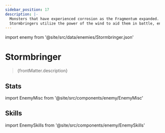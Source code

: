 ```yaml
---
sidebar_position: 17
description: |-
  Monsters that have experienced corrosion as the Fragmentum expanded. They now have a more nimble way of fighting after the source of their power mutated.
  Stormbringers utilize the power of the wind to aid them in battle, enabling them to fire arrows more rapidly.
---
```


import enemy from '@site/src/data/enemies/Stormbringer.json'

# Stormbringer
<blockquote>{frontMatter.description}</blockquote>

## Stats

import EnemyMisc from '@site/src/components/enemy/EnemyMisc'

<EnemyMisc enemy={enemy} variant={0} />

## Skills

import EnemySkills from '@site/src/components/enemy/EnemySkills'

<EnemySkills enemy={enemy} variant={0} />
